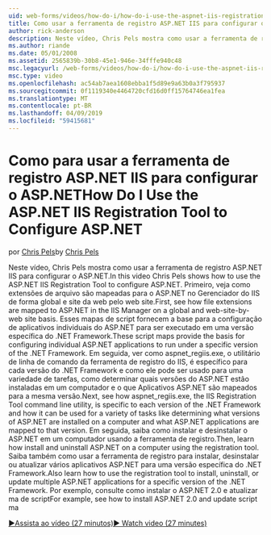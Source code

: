 ```yaml
---
uid: web-forms/videos/how-do-i/how-do-i-use-the-aspnet-iis-registration-tool-to-configure-aspnet
title: Como usar a ferramenta de registro ASP.NET IIS para configurar o ASP.NET | Microsoft Docs
author: rick-anderson
description: Neste vídeo, Chris Pels mostra como usar a ferramenta de registro ASP.NET IIS para configurar o ASP.NET. Primeiro, veja como as extensões de arquivo são mapeadas para o ASP.NET na...
ms.author: riande
ms.date: 05/01/2008
ms.assetid: 2565839b-30b8-45e1-946e-34fffe940c48
msc.legacyurl: /web-forms/videos/how-do-i/how-do-i-use-the-aspnet-iis-registration-tool-to-configure-aspnet
msc.type: video
ms.openlocfilehash: ac54ab7aea1608ebba1f5d89e9a63b0a3f795937
ms.sourcegitcommit: 0f1119340e4464720cfd16d0ff15764746ea1fea
ms.translationtype: MT
ms.contentlocale: pt-BR
ms.lasthandoff: 04/09/2019
ms.locfileid: "59415681"
---
```

# <a name="how-do-i-use-the-aspnet-iis-registration-tool-to-configure-aspnet"></a><span data-ttu-id="d88f0-104">Como para usar a ferramenta de registro ASP.NET IIS para configurar o ASP.NET</span><span class="sxs-lookup"><span data-stu-id="d88f0-104">How Do I Use the ASP.NET IIS Registration Tool to Configure ASP.NET</span></span>

<span data-ttu-id="d88f0-105">por [Chris Pels](https://twitter.com/chrispels)</span><span class="sxs-lookup"><span data-stu-id="d88f0-105">by [Chris Pels](https://twitter.com/chrispels)</span></span>

<span data-ttu-id="d88f0-106">Neste vídeo, Chris Pels mostra como usar a ferramenta de registro ASP.NET IIS para configurar o ASP.NET.</span><span class="sxs-lookup"><span data-stu-id="d88f0-106">In this video Chris Pels shows how to use the ASP.NET IIS Registration Tool to configure ASP.NET.</span></span> <span data-ttu-id="d88f0-107">Primeiro, veja como extensões de arquivo são mapeadas para o ASP.NET no Gerenciador do IIS de forma global e site da web pelo web site.</span><span class="sxs-lookup"><span data-stu-id="d88f0-107">First, see how file extensions are mapped to ASP.NET in the IIS Manager on a global and web-site-by-web site basis.</span></span> <span data-ttu-id="d88f0-108">Esses mapas de script fornecem a base para a configuração de aplicativos individuais do ASP.NET para ser executado em uma versão específica do .NET Framework.</span><span class="sxs-lookup"><span data-stu-id="d88f0-108">These script maps provide the basis for configuring individual ASP.NET applications to run under a specific version of the .NET Framework.</span></span> <span data-ttu-id="d88f0-109">Em seguida, ver como aspnet\_regiis.exe, o utilitário de linha de comando da ferramenta de registro do IIS, é específico para cada versão do .NET Framework e como ele pode ser usado para uma variedade de tarefas, como determinar quais versões do ASP.NET estão instaladas em um computador e o que Aplicativos ASP.NET são mapeados para a mesma versão.</span><span class="sxs-lookup"><span data-stu-id="d88f0-109">Next, see how aspnet\_regiis.exe, the IIS Registration Tool command line utility, is specific to each version of the .NET Framework and how it can be used for a variety of tasks like determining what versions of ASP.NET are installed on a computer and what ASP.NET applications are mapped to that version.</span></span> <span data-ttu-id="d88f0-110">Em seguida, saiba como instalar e desinstalar o ASP.NET em um computador usando a ferramenta de registro.</span><span class="sxs-lookup"><span data-stu-id="d88f0-110">Then, learn how install and uninstall ASP.NET on a computer using the registration tool.</span></span> <span data-ttu-id="d88f0-111">Saiba também como usar a ferramenta de registro para instalar, desinstalar ou atualizar vários aplicativos ASP.NET para uma versão específica do .NET Framework.</span><span class="sxs-lookup"><span data-stu-id="d88f0-111">Also learn how to use the registration tool to install, uninstall, or update multiple ASP.NET applications for a specific version of the .NET Framework.</span></span> <span data-ttu-id="d88f0-112">Por exemplo, consulte como instalar o ASP.NET 2.0 e atualizar ma de script</span><span class="sxs-lookup"><span data-stu-id="d88f0-112">For example, see how to install ASP.NET 2.0 and update script ma</span></span>

[<span data-ttu-id="d88f0-113">&#9654;Assista ao vídeo (27 minutos)</span><span class="sxs-lookup"><span data-stu-id="d88f0-113">&#9654; Watch video (27 minutes)</span></span>](https://channel9.msdn.com/Blogs/ASP-NET-Site-Videos/how-do-i-use-the-aspnet-iis-registration-tool-to-configure-aspnet)
